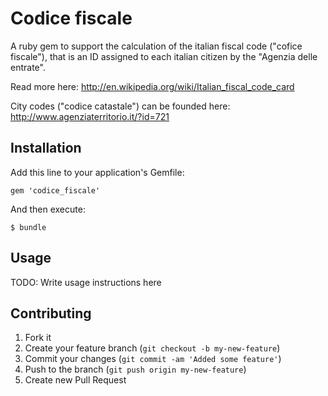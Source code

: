 # Codice fiscale

A ruby gem to support the calculation of the italian fiscal code ("cofice fiscale"), that is an ID assigned to each italian citizen by the "Agenzia delle entrate".

Read more here: http://en.wikipedia.org/wiki/Italian_fiscal_code_card

City codes ("codice catastale") can be founded here: http://www.agenziaterritorio.it/?id=721


## Installation

Add this line to your application's Gemfile:

    gem 'codice_fiscale'

And then execute:

    $ bundle


## Usage

TODO: Write usage instructions here

## Contributing

1. Fork it
2. Create your feature branch (`git checkout -b my-new-feature`)
3. Commit your changes (`git commit -am 'Added some feature'`)
4. Push to the branch (`git push origin my-new-feature`)
5. Create new Pull Request

